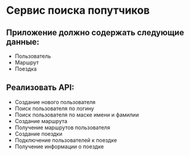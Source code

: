 # Сервис поиска попутчиков

## Приложение должно содержать следующие данные:

* Пользователь
* Маршрут
* Поездка

## Реализовать API:

* Создание нового пользователя
* Поиск пользователя по логину
* Поиск пользователя по маске имени и фамилии
* Создание маршрута
* Получение маршрутов пользователя
* Создание поездки
* Подключение пользователей к поездке
* Получение информации о поездке